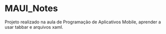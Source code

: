 # MAUI_Notes
Projeto realizado na aula de Programação de Aplicativos Mobile, aprender a usar tabbar e arquivos xaml.
